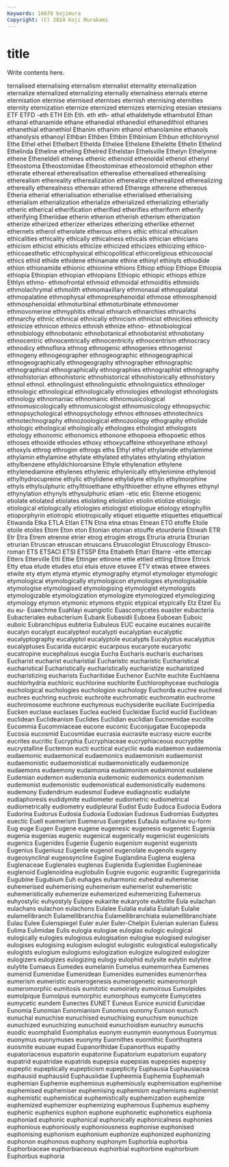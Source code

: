 ```yaml
---
Keywords: 16670 kojimura
Copyright: (C) 2024 Koji Murakami
---
```


# title

Write contents here.



ternalised eternalising eternalism eternalist
eternality eternalization eternalize eternalized eternalizing eternally eternalness eternals eterne eternisation
eternise eternised eternises eternish eternising eternities eternity eternization eternize eternized
eternizes eternizing etesian etesians ETF ETFD -eth ETH Eth Eth.
eth eth- ethal ethaldehyde ethambutol Ethan ethanal ethanamide ethane ethanedial
ethanediol ethanedithiol ethanes ethanethial ethanethiol Ethanim ethanim ethanol ethanolamine ethanols
ethanolysis ethanoyl Ethban Ethben Ethbin Ethbinium Ethbun ethchlorvynol Ethe Ethel
ethel Ethelbert Ethelda Ethelee Ethelene Ethelette Ethelin Ethelind Ethelinda Etheline
etheling Ethelred Ethelstan Ethelsville Ethelyn Ethelynne ethene Etheneldeli ethenes ethenic
ethenoid ethenoidal ethenol ethenyl Etheostoma Etheostomidae Etheostominae etheostomoid ethephon ether
etherate ethereal etherealisation etherealise etherealised etherealising etherealism ethereality etherealization etherealize
etherealized etherealizing ethereally etherealness etherean ethered Etherege etherene ethereous Etheria
etherial etherialisation etherialise etherialised etherialising etherialism etherialization etherialize etherialized etherializing
etherially etheric etherical etherification etherified etherifies etheriform etherify etherifying Etheriidae
etherin etherion etherish etherism etherization etherize etherized etherizer etherizes etherizing
etherlike ethernet ethernets etherol etherolate etherous ethers ethic ethical ethicalism
ethicalities ethicality ethically ethicalness ethicals ethician ethicians ethicism ethicist ethicists
ethicize ethicized ethicizes ethicizing ethico- ethicoaesthetic ethicophysical ethicopolitical ethicoreligious ethicosocial
ethics ethid ethide ethidene ethinamate ethine ethinyl ethinyls ethiodide ethion
ethionamide ethionic ethionine ethions Ethiop ethiop Ethiope Ethiopia ethiopia Ethiopian
ethiopian ethiopians Ethiopic ethiopic ethiops ethize Ethlyn ethmo- ethmofrontal ethmoid
ethmoidal ethmoiditis ethmoids ethmolachrymal ethmolith ethmomaxillary ethmonasal ethmopalatal ethmopalatine ethmophysal
ethmopresphenoidal ethmose ethmosphenoid ethmosphenoidal ethmoturbinal ethmoturbinate ethmovomer ethmovomerine ethmyphitis ethnal
ethnarch ethnarchies ethnarchs ethnarchy ethnic ethnical ethnically ethnicism ethnicist ethnicities
ethnicity ethnicize ethnicon ethnics ethnish ethnize ethno- ethnobiological ethnobiology ethnobotanic
ethnobotanical ethnobotanist ethnobotany ethnocentric ethnocentrically ethnocentricity ethnocentrism ethnocracy ethnodicy ethnoflora
ethnog ethnogenic ethnogenies ethnogenist ethnogeny ethnogeographer ethnogeographic ethnogeographical ethnogeographically ethnogeography
ethnographer ethnographic ethnographical ethnographically ethnographies ethnographist ethnography ethnohistorian ethnohistoric ethnohistorical
ethnohistorically ethnohistory ethnol ethnol. ethnolinguist ethnolinguistic ethnolinguistics ethnologer ethnologic ethnological
ethnologically ethnologies ethnologist ethnologists ethnology ethnomaniac ethnomanic ethnomusicological ethnomusicologically ethnomusicologist
ethnomusicology ethnopsychic ethnopsychological ethnopsychology ethnos ethnoses ethnotechnics ethnotechnography ethnozoological ethnozoology
ethography etholide ethologic ethological ethologically ethologies ethologist ethologists ethology ethonomic
ethonomics ethonone ethopoeia ethopoetic ethos ethoses ethoxide ethoxies ethoxy ethoxycaffeine
ethoxyethane ethoxyl ethoxyls ethrog ethrogim ethrogs eths Ethyl ethyl ethylamide
ethylamime ethylamin ethylamine ethylate ethylated ethylates ethylating ethylation ethylbenzene ethyldichloroarsine
Ethyle ethylenation ethylene ethylenediamine ethylenes ethylenic ethylenically ethylenimine ethylenoid ethylhydrocupreine
ethylic ethylidene ethylidyne ethylin ethylmorphine ethyls ethylsulphuric ethylthioethane ethylthioether ethyne
ethynes ethynyl ethynylation ethynyls ethysulphuric etiam -etic etic Etienne etiogenic
etiolate etiolated etiolates etiolating etiolation etiolin etiolize etiologic etiological etiologically
etiologies etiologist etiologue etiology etiophyllin etioporphyrin etiotropic etiotropically etiquet etiquette
etiquettes etiquettical Etiwanda Etka ETLA Etlan ETN Etna etna etnas
Etnean ETO etoffe Etoile etoile etoiles Etom Eton eton Etonian
etonian etouffe etourderie Etowah ETR Etr Etra Etrem etrenne etrier
etrog etrogim etrogs Etruria etruria Etrurian etrurian Etruscan etruscan etruscans
Etruscologist Etruscology Etrusco-roman ETS ETSACI ETSI ETSSP Etta Ettabeth Ettari
Ettarre -ette ettercap Etters Etterville Etti Ettie Ettinger ettirone ettle
ettled ettling Ettore Ettrick Etty etua etude etudes etui etuis
etuve etuvee ETV etwas etwee etwees etwite ety etym etyma
etymic etymography etymol etymologer etymologic etymological etymologically etymologicon etymologies etymologisable
etymologise etymologised etymologising etymologist etymologists etymologizable etymologization etymologize etymologized etymologizing
etymology etymon etymonic etymons etypic etypical etypically Etz Etzel Eu
eu eu- Euaechme Euahlayi euangiotic Euascomycetes euaster eubacteria Eubacteriales eubacterium
Eubank Eubasidii Euboea Euboean Euboic euboic Eubranchipus eubteria Eubuleus EUC
eucaine eucaines eucairite eucalyn eucalypt eucalypteol eucalypti eucalyptian eucalyptic eucalyptography
eucalyptol eucalyptole eucalypts Eucalyptus eucalyptus eucalyptuses Eucarida eucarpic eucarpous eucaryote
eucaryotic eucatropine eucephalous eucgia Eucha Eucharis eucharis eucharises Eucharist eucharist
eucharistial Eucharistic eucharistic Eucharistical eucharistical Eucharistically eucharistically eucharistize eucharistized eucharistizing
eucharists Eucharitidae Euchenor Euchite euchite Euchlaena euchlorhydria euchloric euchlorine euchlorite
Euchlorophyceae euchologia euchological euchologies euchologion euchology Euchorda euchre euchred euchres
euchring euchroic euchroite euchromatic euchromatin euchrome euchromosome euchrone euchymous euchysiderite
euciliate Eucirripedia Eucken euclase euclases Euclea eucleid Eucleidae Euclid euclid
Euclidean euclidean Euclideanism Euclides Euclidian euclidian Eucnemidae eucolite Eucommia Eucommiaceae
eucone euconic Euconjugatae Eucopepoda Eucosia eucosmid Eucosmidae eucrasia eucrasite eucrasy
eucre eucrite eucrites eucritic Eucryphia Eucryphiaceae eucryphiaceous eucryptite eucrystalline Euctemon
eucti euctical eucyclic euda eudaemon eudaemonia eudaemonic eudaemonical eudaemonics eudaemonism
eudaemonist eudaemonistic eudaemonistical eudaemonistically eudaemonize eudaemons eudaemony eudaimonia eudaimonism eudaimonist
eudalene Eudemian eudemon eudemonia eudemonic eudemonics eudemonism eudemonist eudemonistic eudemonistical
eudemonistically eudemons eudemony Eudendrium eudesmol Eudeve eudiagnostic eudialyte eudiaphoresis eudidymite
eudiometer eudiometric eudiometrical eudiometrically eudiometry eudipleural Eudist Eudo Eudoca Eudocia
Eudora Eudorina Eudorus Eudosia Eudoxia Eudoxian Eudoxus Eudromias Eudyptes euectic
Euell euemerism Euemerus Euergetes Eufaula euflavine eu-form Eug euge Eugen
Eugene eugene eugenesic eugenesis eugenetic Eugenia eugenia eugenias eugenic eugenical
eugenically eugenicist eugenicists eugenics Eugenides Eugenie Eugenio eugenism eugenist eugenists
Eugenius Eugeniusz Eugenle eugenol eugenolate eugenols eugeny eugeosynclinal eugeosyncline Eugine
Euglandina Euglena euglena Euglenaceae Euglenales euglenas Euglenida Euglenidae Euglenineae euglenoid
Euglenoidina euglobulin Eugnie eugonic eugranitic Eugregarinida Eugubine Eugubium Euh euhages
euharmonic euhedral euhemerise euhemerised euhemerising euhemerism euhemerist euhemeristic euhemeristically euhemerize
euhemerized euhemerizing Euhemerus euhyostylic euhyostyly Euippe eukairite eukaryote euktolite Eula
eulachan eulachans eulachon eulachons Eulalee Eulalia eulalia Eulaliah Eulalie eulamellibranch
Eulamellibranchia Eulamellibranchiata eulamellibranchiate Eulau Eulee Eulenspiegel Euler euler Euler-Chelpin Eulerian
eulerian Euless Eulima Eulimidae Eulis eulogia eulogiae eulogias eulogic eulogical
eulogically eulogies eulogious eulogisation eulogise eulogised eulogiser eulogises eulogising eulogism
eulogist eulogistic eulogistical eulogistically eulogists eulogium eulogiums eulogization eulogize eulogized
eulogizer eulogizers eulogizes eulogizing eulogy eulophid eulysite eulytin eulytine eulytite
Eumaeus Eumedes eumelanin Eumelus eumemorrhea Eumenes eumenid Eumenidae Eumenidean Eumenides
eumenides eumenorrhea eumerism eumeristic eumerogenesis eumerogenetic eumeromorph eumeromorphic eumitosis eumitotic
eumoiriety eumoirous Eumolpides eumolpique Eumolpus eumorphic eumorphous eumycete Eumycetes eumycetic
eundem Eunectes EUNET Euneus Eunice eunicid Eunicidae Eunomia Eunomian Eunomianism
Eunomus eunomy Eunson eunuch eunuchal eunuchise eunuchised eunuchising eunuchism eunuchize
eunuchized eunuchizing eunuchoid eunuchoidism eunuchry eunuchs euodic euomphalid Euomphalus euonym
euonymin euonymous Euonymus euonymus euonymuses euonymy Euornithes euornithic Euorthoptera euosmite
euouae eupad Eupanorthidae Eupanorthus eupathy eupatoriaceous eupatorin eupatorine Eupatorium eupatorium
eupatory eupatrid eupatridae eupatrids eupepsia eupepsias eupepsies eupepsy eupeptic eupeptically
eupepticism eupepticity Euphausia Euphausiacea euphausid euphausiid Euphausiidae Eupheemia Euphemia Euphemiah
euphemian Euphemie euphemious euphemiously euphemisation euphemise euphemised euphemiser euphemising euphemism
euphemisms euphemist euphemistic euphemistical euphemistically euphemization euphemize euphemized euphemizer euphemizing
euphemous Euphemus euphemy euphenic euphenics euphon euphone euphonetic euphonetics euphonia
euphoniad euphonic euphonical euphonically euphonicalness euphonies euphonious euphoniously euphoniousness euphonise
euphonised euphonising euphonism euphonium euphonize euphonized euphonizing euphonon euphonous euphony
euphonym Euphorbia euphorbia Euphorbiaceae euphorbiaceous euphorbial euphorbine euphorbium Euphorbus euphoria
